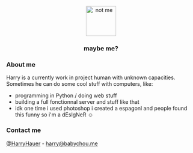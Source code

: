 <!--
**geekcatfr/geekcatfr** is a ✨ _special_ ✨ repository because its `README.md` (this file) appears on your GitHub profile.

Here are some ideas to get you started:

- 🔭 I’m currently working on ...
- 🌱 I’m currently learning ...
- 👯 I’m looking to collaborate on ...
- 🤔 I’m looking for help with ...
- 💬 Ask me about ...
- 📫 How to reach me: ...
- 😄 Pronouns: ...
- ⚡ Fun fact: ...
-->
<p align="center">
  <img src="https://avatars.githubusercontent.com/u/37616962?s=460&u=3ef9ae978dc7a56d11bd9b4deb3d48d683430e1d&v=4" alt="not me" width="80" height="80">
  <h3 align="center">maybe me?</h3>
</p>

### About me
Harry is a currently work in project human with unknown capacities. Sometimes he can do some cool stuff with computers, like:
- programming in Python / doing web stuff
- building a full fonctionnal server and stuff like that
- idk one time i used photoshop i created a espagonl and people found this funny so i'm a dEsIgNeR :relaxed:

### Contact me
[@HarryHauer](https://twitter.com/harrypfff) - harry@babychou.me
